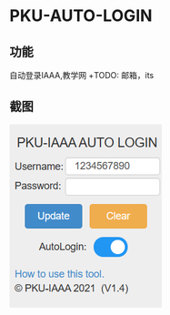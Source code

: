 # PKU-AUTO-LOGIN

## 功能
自动登录IAAA,教学网
+TODO: 邮箱，its


## 截图
![image](https://github.com/startkkkkkk/PKU-IAAA-AUTO-LOGIN/blob/master/pic/screenshot.png)
